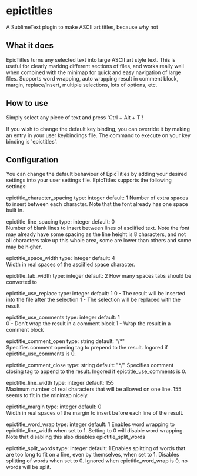 # epictitles
A SublimeText plugin to make ASCII art titles, because why not

## What it does
EpicTitles turns any selected text into large ASCII art style text. This	is useful for clearly marking different sections of files, and 
works really well when combined with the minimap for quick and easy navigation of large	files. Supports word wrapping, auto wrapping result
in comment block, margin, replace/insert, multiple selections, lots of options, etc.


## How to use
Simply select any piece of text and press 'Ctrl + Alt + T'!

If you wish to change the default key binding, you can override it by making an entry in your user keybindings file. The command to execute 
on your key binding is 'epictitles'.


## Configuration
You can change the default behaviour of EpicTitles by adding your desired settings into your user settings file. EpicTitles supports the 
following settings:

epictitle_character_spacing
	type: integer
	default: 1
	Number of extra spaces to insert between each character. Note that the font already has one space built in.

epictitle_line_spacing 
	type: integer
	default: 0	
	Number of blank lines to insert between lines of asciified text. Note the font may already have some spacing as the line height is
	8 characters, and not all characters take up this whole area, some are lower than others and some may be higher.

epictitle_space_width
	type: integer
	default: 4			
	Width in real spaces of the asciified space character.

epictitle_tab_width
	type: integer
	default: 2
	How many spaces tabs should be converted to

epictitle_use_replace
	type: integer
	default: 1
	0 - The result will be inserted into the file after the selection
	1 - The selection will be replaced with the result

epictitle_use_comments
	type: integer
	default: 1		
	0 - Don't wrap the result in a comment block
	1 - Wrap the result in a comment block

epictitle_comment_open
	type: string
	default: "/*"		
	Specifies comment opening tag to prepend to the result. Ingored if epictitle_use_comments is 0.

epictitle_comment_close
	type: string
	default: "*/"
	Specifies comment closing tag to append to the result. Ingored if epictitle_use_comments is 0.

epictitle_line_width
	type: integer
	default: 155		
	Maximum number of real characters that will be allowed on one line. 155 seems to fit in the minimap nicely.

epictitle_margin
	type: integer
	default: 0				
	Width in real spaces of the margin to insert before each line of the result.

epictitle_word_wrap
	type: integer
	default: 1
	Enables word wrapping to epictitle_line_width when set to 1. Setting to 0 will disable word wrapping. Note that disabling this 
	also disables epictitle_split_words

epictitle_split_words
	type: integer
	default: 1
	Enables splitting of words that are too long to fit on a line, even	by themselves, when set to 1. Disables splitting of words
	when set to 0. Ignored when epictitle_word_wrap is 0, no words will be split.

